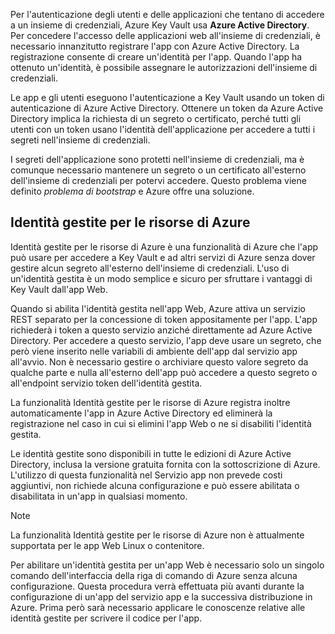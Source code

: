 Per l'autenticazione degli utenti e delle applicazioni che tentano di accedere a un insieme di credenziali, Azure Key Vault usa **Azure Active Directory**. Per concedere l'accesso delle applicazioni web all'insieme di credenziali, è necessario innanzitutto registrare l'app con Azure Active Directory. La registrazione consente di creare un'identità per l'app. Quando l'app ha ottenuto un'identità, è possibile assegnare le autorizzazioni dell'insieme di credenziali.

Le app e gli utenti eseguono l'autenticazione a Key Vault usando un token di autenticazione di Azure Active Directory. Ottenere un token da Azure Active Directory implica la richiesta di un segreto o certificato, perché tutti gli utenti con un token usano l'identità dell'applicazione per accedere a tutti i segreti nell'insieme di credenziali.

I segreti dell'applicazione sono protetti nell'insieme di credenziali, ma è comunque necessario mantenere un segreto o un certificato all'esterno dell'insieme di credenziali per potervi accedere. Questo problema viene definito *problema di bootstrap* e Azure offre una soluzione.

## <a name="managed-identities-for-azure-resources"></a>Identità gestite per le risorse di Azure

Identità gestite per le risorse di Azure è una funzionalità di Azure che l'app può usare per accedere a Key Vault e ad altri servizi di Azure senza dover gestire alcun segreto all'esterno dell'insieme di credenziali. L'uso di un'identità gestita è un modo semplice e sicuro per sfruttare i vantaggi di Key Vault dall'app Web.

Quando si abilita l'identità gestita nell'app Web, Azure attiva un servizio REST separato per la concessione di token appositamente per l'app. L'app richiederà i token a questo servizio anziché direttamente ad Azure Active Directory. Per accedere a questo servizio, l'app deve usare un segreto, che però viene inserito nelle variabili di ambiente dell'app dal servizio app all'avvio. Non è necessario gestire o archiviare questo valore segreto da qualche parte e nulla all'esterno dell'app può accedere a questo segreto o all'endpoint servizio token dell'identità gestita.

La funzionalità Identità gestite per le risorse di Azure registra inoltre automaticamente l'app in Azure Active Directory ed eliminerà la registrazione nel caso in cui si elimini l'app Web o ne si disabiliti l'identità gestita.

Le identità gestite sono disponibili in tutte le edizioni di Azure Active Directory, inclusa la versione gratuita fornita con la sottoscrizione di Azure. L'utilizzo di questa funzionalità nel Servizio app non prevede costi aggiuntivi, non richiede alcuna configurazione e può essere abilitata o disabilitata in un'app in qualsiasi momento.

> [!NOTE]
> La funzionalità Identità gestite per le risorse di Azure non è attualmente supportata per le app Web Linux o contenitore.

Per abilitare un'identità gestita per un'app Web è necessario solo un singolo comando dell'interfaccia della riga di comando di Azure senza alcuna configurazione. Questa procedura verrà effettuata più avanti durante la configurazione di un'app del servizio app e la successiva distribuzione in Azure. Prima però sarà necessario applicare le conoscenze relative alle identità gestite per scrivere il codice per l'app.